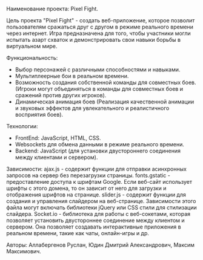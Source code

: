 Наименование проекта: Pixel Fight.

Цель проекта "Pixel Fight" - создать веб-приложение, которое позволит пользователям сражаться друг с другом в режиме реального времени через интернет. Игра предназначена для того, чтобы участники могли испытать азарт схваток и демонстрировать свои навыки борьбы в виртуальном мире.

Функциональность:
- Выбор персонажей с различными способностями и навыками.
- Мультиплеерные бои в реальном времени.
- Возможность создания собственной команды для совместных боев.(Игроки могут объединяться в команды для совместных боев и сражений против других игроков).
- Динамическая анимация боев (Реализация качественной анимации и звуковых эффектов для увлекательного и реалистичного восприятия боев).

Технологии:
- FrontEnd: JavaScript, HTML, CSS. 
- Websockets для обмена данными в режиме реального времени.
- Backend: JavaScript (для установки двустороннего соединения между клиентами и сервером).

Зависимости:
ajax.js - содержит функции для отправки асинхронных запросов на сервер без перезагрузки страницы. 
fonts.gstatic - предоставление доступа к шрифтам Google. Если веб-сайт использует шрифты с этого домена, то он зависит от него для загрузки и отображения шрифтов на странице.
slider.js - содержит функции для создания и управления слайдером на веб-странице. Зависимости этого файла могут включать библиотеки jQuery или CSS стили для стилизации слайдера.
Socket.io - библиотека для работы с веб-сокетами, которая позволяет установить двустороннее соединение между клиентом и сервером. Она позволяет создавать интерактивные приложения в реальном времени, такие как чаты, онлайн-игры и др.

Авторы: Аллабергенов Руслан, Юдин Дмитрий Александрович, Максим Максимович.

